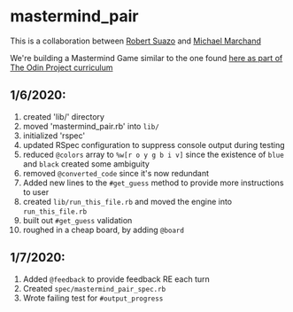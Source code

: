 # mastermind_pair

This is a collaboration between [Robert Suazo](https://github.com/rsuazo) and [Michael Marchand](https://github.com/marchandmd)

We're building a Mastermind Game similar to the one found [here as part of The Odin Project curriculum](https://www.theodinproject.com/courses/ruby-programming/lessons/oop#project-2-mastermind)

## 1/6/2020:
1. created 'lib/' directory
2. moved 'mastermind_pair.rb' into `lib/`
3. initialized 'rspec'
4. updated RSpec configuration to suppress console output during testing
5. reduced `@colors` array to `%w[r o y g b i v]` since the existence of `blue` and `black` created some ambiguity
6. removed `@converted_code` since it's now redundant
7. Added new lines to the `#get_guess` method to provide more instructions to user
8. created `lib/run_this_file.rb` and moved the engine into `run_this_file.rb`
9. built out `#get_guess` validation
10. roughed in a cheap board, by adding `@board`

## 1/7/2020:
1. Added `@feedback` to provide feedback RE each turn
2. Created `spec/mastermind_pair_spec.rb`
3. Wrote failing test for `#output_progress`


